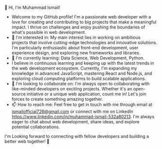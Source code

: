 👋 Hi, I'm Muhammad Ismail!
-   Welcome to my GitHub profile! I'm a passionate web developer with a love for creating and contributing to big projects that make a meaningful impact. I thrive on challenges and enjoy pushing the boundaries of what's possible in web development.
- 👀 I'm interested in:  My main interest lies in working on ambitious projects that involve cutting-edge technologies and innovative solutions. I'm particularly enthusiastic about front-end development, user experience design, and exploring new frameworks and libraries.
-   🌱 I'm currently learning: Data Science, Web Development, Python.
-   I believe in continuous learning and keeping up with the latest trends in the web development ecosystem. Currently, I'm expanding my knowledge in advanced JavaScript, mastering React and Node.js, and exploring cloud computing platforms to build scalable applications.
-   💞️ I'm looking to collaborate on: I'm always open to collaborating with like-minded developers on exciting projects. Whether it's an open-source initiative or a unique web application, count me in! Let's join forces to create something amazing together.
-   📫 How to reach me:  Feel free to get in touch with me through email at ismailofficial726@gmail.com or connect with me on LinkedIn https://www.linkedin.com/in/muhammad-ismail-532a80213. I'm always eager to chat about web development, share ideas, and explore potential collaborations.

I'm Looking forward to connecting with fellow developers and building a better web together! 🚀

<!---
MuhammadIsamil7/MuhammadIsamil7 is a ✨ special ✨ repository because its `README.md` (this file) appears on your GitHub profile.
You can click the Preview link to take a look at your changes.
--->
